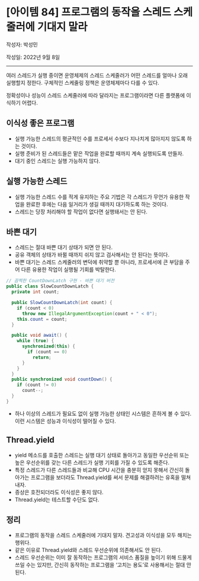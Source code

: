 # [아이템 84] 프로그램의 동작을 스레드 스케줄러에 기대지 말라

작성자: 박성민

작성일: 2022년 9월 8일

---

여러 스레드가 실행 중이면 운영체제의 스레드 스케줄러가 어떤 스레드를 얼마나 오래 실행할지 정한다. 구체적인 스케줄링 정책은 운영체제마다 다를 수 있다.

정확성이나 성능이 스레드 스케줄러에 따라 달라지는 프로그램이라면 다른 플랫폼에 이식하기 어렵다.

## 이식성 좋은 프로그램

- 실행 가능한 스레드의 평균적인 수를 프로세서 수보다 지나치게 많아지지 않도록 하는 것이다.
- 실행 준비가 된 스레드들은 맡은 작업을 완료할 때까지 계속 실행되도록 만들자.
- 대기 중인 스레드는 실행 가능하지 않다.

## 실행 가능한 스레드

- 실행 가능한 스레드 수를 적게 유지하는 주요 기법은 각 스레드가 무언가 유용한 작업을 완료한 후에는 다음 일거리가 생길 때까지 대기하도록 하는 것이다.
- 스레드는 당장 처리해야 할 작업이 없다면 실행돼서는 안 된다.

## 바쁜 대기

- 스레드는 절대 바쁜 대기 상태가 되면 안 된다.
- 공유 객체의 상태가 바뀔 때까지 쉬지 않고 검사해서는 안 된다는 뜻이다.
- 바쁜 대기는 스레드 스케줄러의 변덕에 취약할 뿐 아니라, 프로세서에 큰 부담을 주어 다른 유용한 작업이 실행될 기회를 박탈한다.

```java
// 끔찍한 CountDownLatch 구현 - 바쁜 대기 버전
public class SlowCountDownLatch {
  private int count;

  public SlowCountDownLatch(int count) {
    if (count < 0)
      throw new IllegalArgumentException(count + " < 0");
    this.count = count;
  }

  public void await() {
    while (true) {
      synchronized(this) {
        if (count == 0)
          return;
      }
    }
  }
  public synchronized void countDown() {
    if (count != 0)
      count--;
  }
}
```

- 하나 이상의 스레드가 필요도 없이 실행 가능한 상태인 시스템은 흔하게 볼 수 있다. 이런 시스템은 성능과 이식성이 떨어질 수 있다.

## Thread.yield

- yield 메소드를 호출한 스레드는 실행 대기 상태로 돌아가고 동일한 우선순위 또는 높은 우선순위를 갖는 다른 스레드가 실행 기회를 가질 수 있도록 해준다.
- 특정 스레드가 다른 스레드들과 비교해 CPU 시간을 충분히 얻지 못해서 간신히 돌아가는 프로그램을 보더라도 Thread.yield를 써서 문제를 해결하려는 유혹을 떨쳐내자.
- 증상은 호전되더라도 이식성은 좋지 않다.
- Thread.yield는 테스트할 수단도 없다.

## 정리

- 프로그램의 동작을 스레드 스케줄러에 기대지 말자. 견고성과 이식성을 모두 해치는 행위다.
- 같은 이유로 Thread.yield와 스레드 우선순위에 의존해서도 안 된다.
- 스레드 우선순위는 이미 잘 동작하는 프로그램의 서비스 품질을 높이기 위해 드물게 쓰일 수는 있지만, 간신히 동작하는 프로그램을 ‘고치는 용도’로 사용해서는 절대 안 된다.
